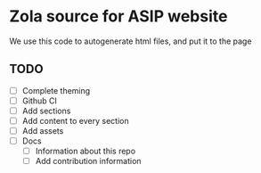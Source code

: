 # Zola source for ASIP website

We use this code to autogenerate html files, and put it to the page

## TODO

- [ ] Complete theming
- [ ] Github CI
- [ ] Add sections
- [ ] Add content to every section
- [ ] Add assets
- [ ] Docs
  - [ ] Information about this repo
  - [ ] Add contribution information
